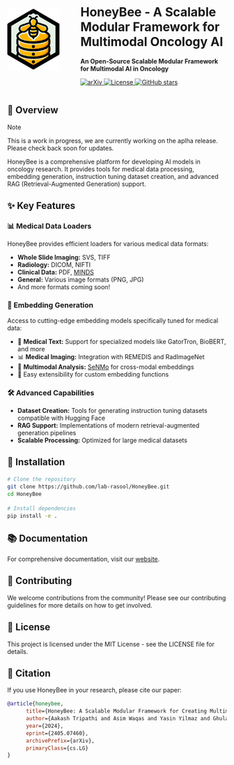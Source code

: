 <div align="center" style="display: flex; align-items: center; justify-content: center;">
  <div style="flex: 1; text-align: left;">
    <img src="website/public/images/logo.png" alt="HoneyBee Logo" width="120px" height="140px">
  </div>
  <div style="flex: 2; text-align: left;">
    <h1>HoneyBee - A Scalable Modular Framework for Multimodal Oncology AI</h1>
    <p><strong>An Open-Source Scalable Modular Framework for Multimodal AI in Oncology</strong></p>
    <p>
      <a href="https://arxiv.org/abs/2405.07460">
        <img src="https://img.shields.io/badge/arXiv-2405.07460-b31b1b.svg" alt="arXiv">
      </a>
      <a href="LICENSE">
        <img src="https://img.shields.io/badge/License-MIT-blue.svg" alt="License">
      </a>
      <a href="https://github.com/lab-rasool/HoneyBee/stargazers">
        <img src="https://img.shields.io/github/stars/lab-rasool/HoneyBee?style=social" alt="GitHub stars">
      </a>
    </p>
  </div>
</div>

## 🚀 Overview

> [!NOTE]
> This is a work in progress, we are currently working on the aplha release. Please check back soon for updates.

HoneyBee is a comprehensive platform for developing AI models in oncology research. It provides tools for medical data processing, embedding generation, instruction tuning dataset creation, and advanced RAG (Retrieval-Augmented Generation) support.

## ✨ Key Features

### 📊 Medical Data Loaders

HoneyBee provides efficient loaders for various medical data formats:

- **Whole Slide Imaging:** SVS, TIFF
- **Radiology:** DICOM, NIFTI
- **Clinical Data:** PDF, [MINDS](https://github.com/lab-rasool/MINDS)
- **General:** Various image formats (PNG, JPG)
- And more formats coming soon!

### 🧠 Embedding Generation

Access to cutting-edge embedding models specifically tuned for medical data:

- 🔬 **Medical Text:** Support for specialized models like GatorTron, BioBERT, and more
- 📊 **Medical Imaging:** Integration with REMEDIS and RadImageNet
- 🔗 **Multimodal Analysis:** [SeNMo](https://github.com/lab-rasool/SeNMo) for cross-modal embeddings
- 🔄 Easy extensibility for custom embedding functions

### 🛠️ Advanced Capabilities

- **Dataset Creation:** Tools for generating instruction tuning datasets compatible with Hugging Face
- **RAG Support:** Implementations of modern retrieval-augmented generation pipelines
- **Scalable Processing:** Optimized for large medical datasets

## 🔧 Installation

```bash
# Clone the repository
git clone https://github.com/lab-rasool/HoneyBee.git
cd HoneyBee

# Install dependencies
pip install -e .
```

## 📚 Documentation

For comprehensive documentation, visit our [website](https://lab-rasool.github.io/HoneyBee/).

## 🤝 Contributing

We welcome contributions from the community! Please see our contributing guidelines for more details on how to get involved.

## 📄 License

This project is licensed under the MIT License - see the LICENSE file for details.

## 📝 Citation

If you use HoneyBee in your research, please cite our paper:

```bibtex
@article{honeybee,
      title={HoneyBee: A Scalable Modular Framework for Creating Multimodal Oncology Datasets with Foundational Embedding Models},
      author={Aakash Tripathi and Asim Waqas and Yasin Yilmaz and Ghulam Rasool},
      year={2024},
      eprint={2405.07460},
      archivePrefix={arXiv},
      primaryClass={cs.LG}
}
```
